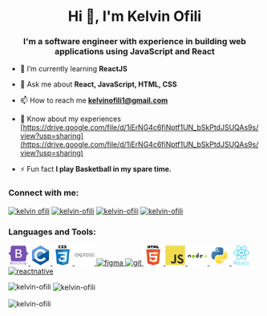 <h1 align="center">Hi 👋, I'm Kelvin Ofili</h1>
<h3 align="center">I'm a software engineer with experience in building web applications using JavaScript and React</h3>

- 🌱 I’m currently learning **ReactJS**

- 💬 Ask me about **React, JavaScript, HTML, CSS**

- 📫 How to reach me **kelvinofili1@gmail.com**

- 📄 Know about my experiences [https://drive.google.com/file/d/1iErNG4c6fiNptf1UN_bSkPtdJSUQAs9s/view?usp=sharing](https://drive.google.com/file/d/1iErNG4c6fiNptf1UN_bSkPtdJSUQAs9s/view?usp=sharing)

- ⚡ Fun fact **I play Basketball in my spare time.**

<h3 align="left">Connect with me:</h3>
<p align="left">
<a href="https://linkedin.com/in/kelvin ofili" target="blank"><img align="center" src="https://raw.githubusercontent.com/rahuldkjain/github-profile-readme-generator/master/src/images/icons/Social/linked-in-alt.svg" alt="kelvin ofili" height="30" width="40" /></a>
<a href="https://stackoverflow.com/users/kelvin-ofili" target="blank"><img align="center" src="https://raw.githubusercontent.com/rahuldkjain/github-profile-readme-generator/master/src/images/icons/Social/stack-overflow.svg" alt="kelvin-ofili" height="30" width="40" /></a>
<a href="https://www.hackerrank.com/kelvin-ofili" target="blank"><img align="center" src="https://raw.githubusercontent.com/rahuldkjain/github-profile-readme-generator/master/src/images/icons/Social/hackerrank.svg" alt="kelvin-ofili" height="30" width="40" /></a>
<a href="https://www.leetcode.com/kelvin-ofili" target="blank"><img align="center" src="https://raw.githubusercontent.com/rahuldkjain/github-profile-readme-generator/master/src/images/icons/Social/leet-code.svg" alt="kelvin-ofili" height="30" width="40" /></a>
</p>

<h3 align="left">Languages and Tools:</h3>
<p align="left"> <a href="https://getbootstrap.com" target="_blank" rel="noreferrer"> <img src="https://raw.githubusercontent.com/devicons/devicon/master/icons/bootstrap/bootstrap-plain-wordmark.svg" alt="bootstrap" width="40" height="40"/> </a> <a href="https://www.cprogramming.com/" target="_blank" rel="noreferrer"> <img src="https://raw.githubusercontent.com/devicons/devicon/master/icons/c/c-original.svg" alt="c" width="40" height="40"/> </a> <a href="https://www.w3schools.com/css/" target="_blank" rel="noreferrer"> <img src="https://raw.githubusercontent.com/devicons/devicon/master/icons/css3/css3-original-wordmark.svg" alt="css3" width="40" height="40"/> </a> <a href="https://expressjs.com" target="_blank" rel="noreferrer"> <img src="https://raw.githubusercontent.com/devicons/devicon/master/icons/express/express-original-wordmark.svg" alt="express" width="40" height="40"/> </a> <a href="https://www.figma.com/" target="_blank" rel="noreferrer"> <img src="https://www.vectorlogo.zone/logos/figma/figma-icon.svg" alt="figma" width="40" height="40"/> </a> <a href="https://git-scm.com/" target="_blank" rel="noreferrer"> <img src="https://www.vectorlogo.zone/logos/git-scm/git-scm-icon.svg" alt="git" width="40" height="40"/> </a> <a href="https://www.w3.org/html/" target="_blank" rel="noreferrer"> <img src="https://raw.githubusercontent.com/devicons/devicon/master/icons/html5/html5-original-wordmark.svg" alt="html5" width="40" height="40"/> </a> <a href="https://developer.mozilla.org/en-US/docs/Web/JavaScript" target="_blank" rel="noreferrer"> <img src="https://raw.githubusercontent.com/devicons/devicon/master/icons/javascript/javascript-original.svg" alt="javascript" width="40" height="40"/> </a> <a href="https://nodejs.org" target="_blank" rel="noreferrer"> <img src="https://raw.githubusercontent.com/devicons/devicon/master/icons/nodejs/nodejs-original-wordmark.svg" alt="nodejs" width="40" height="40"/> </a> <a href="https://www.python.org" target="_blank" rel="noreferrer"> <img src="https://raw.githubusercontent.com/devicons/devicon/master/icons/python/python-original.svg" alt="python" width="40" height="40"/> </a> <a href="https://reactjs.org/" target="_blank" rel="noreferrer"> <img src="https://raw.githubusercontent.com/devicons/devicon/master/icons/react/react-original-wordmark.svg" alt="react" width="40" height="40"/> </a> <a href="https://reactnative.dev/" target="_blank" rel="noreferrer"> <img src="https://reactnative.dev/img/header_logo.svg" alt="reactnative" width="40" height="40"/> </a> </p>

<p><img align="left" src="https://github-readme-stats.vercel.app/api/top-langs?username=kelvin-ofili&show_icons=true&locale=en&layout=compact" alt="kelvin-ofili" /></p>

<p>&nbsp;<img align="center" src="https://github-readme-stats.vercel.app/api?username=kelvin-ofili&show_icons=true&locale=en" alt="kelvin-ofili" /></p>

<p><img align="center" src="https://github-readme-streak-stats.herokuapp.com/?user=kelvin-ofili&" alt="kelvin-ofili" /></p>

